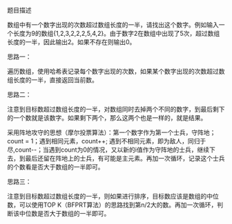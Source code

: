 题目描述

数组中有一个数字出现的次数超过数组长度的一半，请找出这个数字。例如输入一个长度为9的数组{1,2,3,2,2,2,5,4,2}。由于数字2在数组中出现了5次，超过数组长度的一半，因此输出2。如果不存在则输出0。

思路一：

遍历数组，使用哈希表记录每个数字出现的次数，如果某个数字出现的次数超过数组长度的一半，直接返回当前数。

思路二：

注意到目标数超过数组长度的一半，对数组同时去掉两个不同的数字，到最后剩下的一个数就是该数字。如果剩下两个，那么这两个也是一样的，就是结果。

采用阵地攻守的思想（摩尔投票算法）：第一个数字作为第一个士兵，守阵地；count = 1；遇到相同元素，count++; 遇到不相同元素，即为敌人，同归于尽,count--；当遇到count为0的情况，又以新的i值作为守阵地的士兵，继续下去，到最后还留在阵地上的士兵，有可能是主元素。再加一次循环，记录这个士兵的个数看是否大于数组的一半即可。

思路三：

注意到目标数超过数组长度的一半，则如果进行排序，目标数应该是数组的中位数，可以使用TOP K（BFPRT算法）的思路找到第n/2大的数。再加一次循环，判断该中位数是否大于数组的一半即可。
